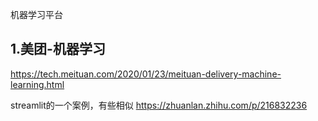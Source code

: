 
机器学习平台



## 1.美团-机器学习
https://tech.meituan.com/2020/01/23/meituan-delivery-machine-learning.html


streamlit的一个案例，有些相似
https://zhuanlan.zhihu.com/p/216832236